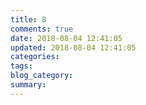 ```yaml
---
title: 8
comments: true
date: 2018-08-04 12:41:05
updated: 2018-08-04 12:41:05
categories:
tags:
blog_category:
summary:
---
```

